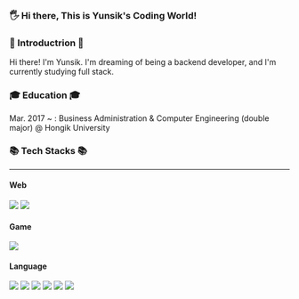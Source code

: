 ### 🖐 Hi there, This is Yunsik's Coding World!

<!--
**rilato/rilato** is a ✨ _special_ ✨ repository because its `README.md` (this file) appears on your GitHub profile.

Here are some ideas to get you started:

- 🔭 I’m currently working on ...
- 🌱 I’m currently learning ...
- 👯 I’m looking to collaborate on ...
- 🤔 I’m looking for help with ...
- 💬 Ask me about ...
- 📫 How to reach me: ...
- 😄 Pronouns: ...
- ⚡ Fun fact: ...
-->

<h3> 💬 Introductrion 💬 </h3>
Hi there! I'm Yunsik.
I'm dreaming of being a backend developer, and I'm currently studying full stack.

<h3> 🎓 Education 🎓 </h3>
Mar. 2017 ~ : Business Administration & Computer Engineering (double major) @ Hongik University 

<h3> 📚 Tech Stacks 📚 </h3>
<hr></hr>
<h4> Web </h4>
<img src="https://img.shields.io/badge/-React-61DAFB?style=for-the-badge&logo=react">
<img src="https://img.shields.io/badge/-Nodejs-339933?style=for-the-badge&logo=Node.js">
<br/>
<h4> Game </h4>
<img src="https://img.shields.io/badge/-Unity-FFFFFF?style=for-the-badge&logo=Unity">
<br/>
<h4> Language </h4>
<img src="https://img.shields.io/badge/-HTML5-E34F26?style=for-the-badge&logo=html5">
<img src="https://img.shields.io/badge/-CSS3-1572B6?style=for-the-badge&logo=css3">
<img src="https://img.shields.io/badge/-JavaScript-F7DF1E?style=for-the-badge&logo=javascript">
<img src="https://img.shields.io/badge/-C-A8B9CC?style=for-the-badge&logo=C">
<img src="https://img.shields.io/badge/-C++-00599C?style=for-the-badge&logo=C++">
<img src="https://img.shields.io/badge/-Python-3776AB?style=for-the-badge&logo=Python">
